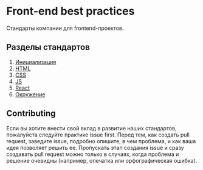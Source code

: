 # Front-end best practices

Стандарты компании для frontend-проектов.

## Разделы стандартов

1. [Инициализация](./Initiation.md)
2. [HTML](./HTML/README.md)
3. [CSS](./CSS/README.md)
4. [JS](./JS/README.md)
5. [React](./React/README.md)
6. [Окружение](./Environment/README.md)

## Contributing

Если вы хотите внести свой вклад в развитие наших стандартов, пожалуйста следуйте практике issue first. Перед тем, как создать pull request, заведите issue, подробно опишите, в чем проблема, и как ваша идея позволяет решить ее. Пропускать этап создания issue и сразу создавать pull request можно только в случаях, когда проблема и решение очевидны (например, опечатка или орфографическая ошибка).
